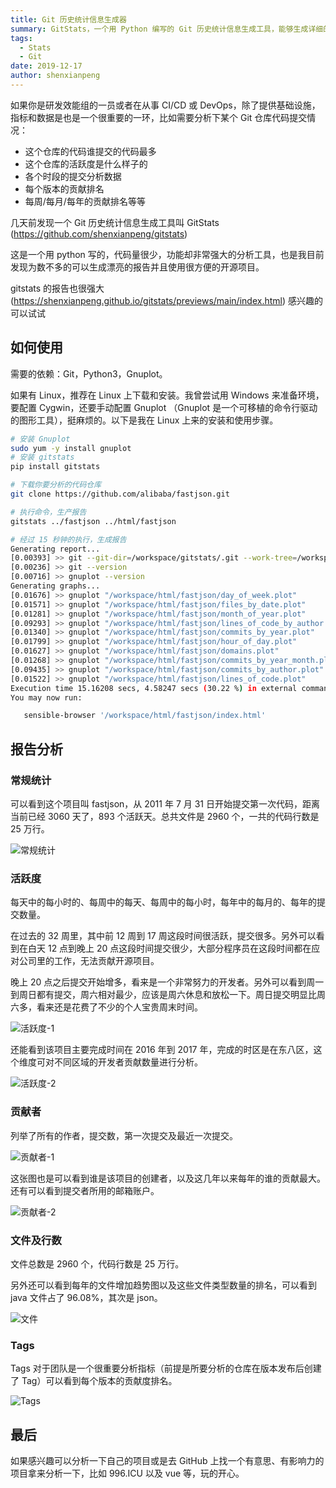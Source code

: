 ```yaml
---
title: Git 历史统计信息生成器
summary: GitStats，一个用 Python 编写的 Git 历史统计信息生成工具，能够生成详细的代码提交统计报告，帮助开发者分析项目活跃度和贡献者情况。
tags:
  - Stats
  - Git
date: 2019-12-17
author: shenxianpeng
---
```


如果你是研发效能组的一员或者在从事 CI/CD 或 DevOps，除了提供基础设施，指标和数据是也是一个很重要的一环，比如需要分析下某个 Git 仓库代码提交情况：

* 这个仓库的代码谁提交的代码最多
* 这个仓库的活跃度是什么样子的
* 各个时段的提交分析数据
* 每个版本的贡献排名
* 每周/每月/每年的贡献排名等等

几天前发现一个 Git 历史统计信息生成工具叫 GitStats (https://github.com/shenxianpeng/gitstats)



这是一个用 python 写的，代码量很少，功能却非常强大的分析工具，也是我目前发现为数不多的可以生成漂亮的报告并且使用很方便的开源项目。

gitstats 的报告也很强大 (https://shenxianpeng.github.io/gitstats/previews/main/index.html) 感兴趣的可以试试

## 如何使用

需要的依赖：Git，Python3，Gnuplot。

如果有 Linux，推荐在 Linux 上下载和安装。我曾尝试用 Windows 来准备环境，要配置 Cygwin，还要手动配置 Gnuplot （Gnuplot 是一个可移植的命令行驱动的图形工具），挺麻烦的。以下是我在 Linux 上来的安装和使用步骤。

```bash
# 安装 Gnuplot
sudo yum -y install gnuplot
# 安装 gitstats
pip install gitstats

# 下载你要分析的代码仓库
git clone https://github.com/alibaba/fastjson.git

# 执行命令，生产报告
gitstats ../fastjson ../html/fastjson

# 经过 15 秒钟的执行，生成报告
Generating report...
[0.00393] >> git --git-dir=/workspace/gitstats/.git --work-tree=/workspace/gitstats rev-parse --short HEAD
[0.00236] >> git --version
[0.00716] >> gnuplot --version
Generating graphs...
[0.01676] >> gnuplot "/workspace/html/fastjson/day_of_week.plot"
[0.01571] >> gnuplot "/workspace/html/fastjson/files_by_date.plot"
[0.01281] >> gnuplot "/workspace/html/fastjson/month_of_year.plot"
[0.09293] >> gnuplot "/workspace/html/fastjson/lines_of_code_by_author.plot"
[0.01340] >> gnuplot "/workspace/html/fastjson/commits_by_year.plot"
[0.01799] >> gnuplot "/workspace/html/fastjson/hour_of_day.plot"
[0.01627] >> gnuplot "/workspace/html/fastjson/domains.plot"
[0.01268] >> gnuplot "/workspace/html/fastjson/commits_by_year_month.plot"
[0.09435] >> gnuplot "/workspace/html/fastjson/commits_by_author.plot"
[0.01522] >> gnuplot "/workspace/html/fastjson/lines_of_code.plot"
Execution time 15.16208 secs, 4.58247 secs (30.22 %) in external commands)
You may now run:

   sensible-browser '/workspace/html/fastjson/index.html'
```

## 报告分析

### 常规统计

可以看到这个项目叫 fastjson，从 2011 年 7 月 31 日开始提交第一次代码，距离当前已经 3060 天了，893 个活跃天。总共文件是 2960 个，一共的代码行数是 25 万行。

![常规统计](git-stats-index.png)

### 活跃度

每天中的每小时的、每周中的每天、每周中的每小时，每年中的每月的、每年的提交数量。

在过去的 32 周里，其中前 12 周到 17 周这段时间很活跃，提交很多。另外可以看到在白天 12 点到晚上 20 点这段时间提交很少，大部分程序员在这段时间都在应对公司里的工作，无法贡献开源项目。

晚上 20 点之后提交开始增多，看来是一个非常努力的开发者。另外可以看到周一到周日都有提交，周六相对最少，应该是周六休息和放松一下。周日提交明显比周六多，看来还是花费了不少的个人宝贵周末时间。

![活跃度-1](git-stats-activity-1.png)

还能看到该项目主要完成时间在 2016 年到 2017 年，完成的时区是在东八区，这个维度可对不同区域的开发者贡献数量进行分析。

![活跃度-2](git-stats-activity-2.png)

### 贡献者

列举了所有的作者，提交数，第一次提交及最近一次提交。

![贡献者-1](git-stats-authors-1.png)

这张图也是可以看到谁是该项目的创建者，以及这几年以来每年的谁的贡献最大。还有可以看到提交者所用的邮箱账户。

![贡献者-2](git-stats-authors-2.png)

### 文件及行数

文件总数是 2960 个，代码行数是 25 万行。

另外还可以看到每年的文件增加趋势图以及这些文件类型数量的排名，可以看到 java 文件占了 96.08%，其次是 json。

![文件](git-stats-files.png)

### Tags

Tags 对于团队是一个很重要分析指标（前提是所要分析的仓库在版本发布后创建了 Tag）可以看到每个版本的贡献度排名。

![Tags](git-stats-tags.png)

## 最后

如果感兴趣可以分析一下自己的项目或是去 GitHub 上找一个有意思、有影响力的项目拿来分析一下，比如 996.ICU 以及 vue 等，玩的开心。
